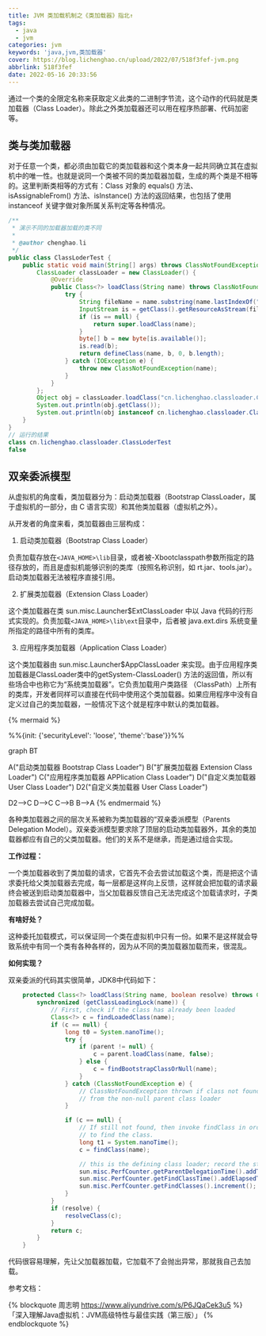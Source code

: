 ```yaml
---
title: JVM 类加载机制之《类加载器》指北↑
tags:
  - java
  - jvm
categories: jvm
keywords: 'java,jvm,类加载器'
cover: https://blog.lichenghao.cn/upload/2022/07/518f3fef-jvm.png
abbrlink: 518f3fef
date: 2022-05-16 20:33:56
---
```


通过一个类的全限定名称来获取定义此类的二进制字节流，这个动作的代码就是类加载器（Class Loader）。除此之外类加载器还可以用在程序热部署、代码加密等。

## 类与类加载器

对于任意一个类，都必须由加载它的类加载器和这个类本身一起共同确立其在虚拟机中的唯一性。也就是说同一个类被不同的类加载器加载，生成的两个类是不相等的。这里判断类相等的方式有：Class 对象的 equals() 方法、isAssignableFrom() 方法、isInstance() 方法的返回结果，也包括了使用 instanceof 关键字做对象所属关系判定等各种情况。

```java
/**
 * 演示不同的加载器加载的类不同
 *
 * @author chenghao.li
 */
public class ClassLoderTest {
    public static void main(String[] args) throws ClassNotFoundException, InstantiationException, IllegalAccessException {
        ClassLoader classLoader = new ClassLoader() {
            @Override
            public Class<?> loadClass(String name) throws ClassNotFoundException {
                try {
                    String fileName = name.substring(name.lastIndexOf(".") + 1) + ".class";
                    InputStream is = getClass().getResourceAsStream(fileName);
                    if (is == null) {
                        return super.loadClass(name);
                    }
                    byte[] b = new byte[is.available()];
                    is.read(b);
                    return defineClass(name, b, 0, b.length);
                } catch (IOException e) {
                    throw new ClassNotFoundException(name);
                }
            }
        };
        Object obj = classLoader.loadClass("cn.lichenghao.classloader.ClassLoderTest").newInstance();
        System.out.println(obj.getClass());
        System.out.println(obj instanceof cn.lichenghao.classloader.ClassLoderTest);
    }
}
// 运行的结果
class cn.lichenghao.classloader.ClassLoderTest
false
```



## 双亲委派模型

从虚拟机的角度看，类加载器分为：启动类加载器（Bootstrap ClassLoader，属于虚拟机的一部分，由 C 语言实现）和其他类加载器（虚拟机之外）。

从开发者的角度来看，类加载器由三层构成：

1. 启动类加载器（Bootstrap Class Loader）

负责加载存放在`<JAVA_HOME>\lib`目录，或者被-Xbootclasspath参数所指定的路径存放的，而且是虚拟机能够识别的类库（按照名称识别，如 rt.jar、tools.jar）。启动类加载器无法被程序直接引用。

2. 扩展类加载器（Extension Class Loader）

这个类加载器在类 sun.misc.Launcher$ExtClassLoader 中以 Java 代码的行形式实现的。负责加载`<JAVA_HOME>\lib\ext`目录中，后者被 java.ext.dirs 系统变量所指定的路径中所有的类库。

3. 应用程序类加载器（Application Class Loader）

这个类加载器由 sun.misc.Launcher$AppClassLoader 来实现。由于应用程序类加载器是ClassLoader类中的getSystem-ClassLoader() 方法的返回值，所以有些场合中也称它为“系统类加载器”。它负责加载用户类路径 （ClassPath）上所有的类库，开发者同样可以直接在代码中使用这个类加载器。如果应用程序中没有自定义过自己的类加载器，一般情况下这个就是程序中默认的类加载器。 

{% mermaid %}

%%{init: {'securityLevel': 'loose', 'theme':'base'}}%%

graph BT

A("启动类加载器 Bootstrap Class Loader")
B("扩展类加载器 Extension Class Loader")
C("应用程序类加载器 APPlication Class Loader")
D("自定义类加载器 User Class Loader")
D2("自定义类加载器 User Class Loader")

D2-->C
D-->C
C-->B
B-->A
{% endmermaid %}



各种类加载器之间的层次关系被称为类加载器的“双亲委派模型（Parents Delegation Model）。双亲委派模型要求除了顶层的启动类加载器外，其余的类加载器都应有自己的父类加载器。他们的关系不是继承，而是通过组合实现。

**工作过程：**

一个类加载器收到了类加载的请求，它首先不会去尝试加载这个类，而是把这个请求委托给父类加载器去完成，每一层都是这样向上反馈，这样就会把加载的请求最终会被送到启动类加载器中，当父加载器反馈自己无法完成这个加载请求时，子类加载器去尝试自己完成加载。

**有啥好处？**

这种委托加载模式，可以保证同一个类在虚拟机中只有一份。如果不是这样就会导致系统中有同一个类有各种各样的，因为从不同的类加载器加载而来，很混乱。

**如何实现？**

双亲委派的代码其实很简单，JDK8中代码如下：

```java
    protected Class<?> loadClass(String name, boolean resolve) throws ClassNotFoundException {
        synchronized (getClassLoadingLock(name)) {
            // First, check if the class has already been loaded
            Class<?> c = findLoadedClass(name);
            if (c == null) {
                long t0 = System.nanoTime();
                try {
                    if (parent != null) {
                        c = parent.loadClass(name, false);
                    } else {
                        c = findBootstrapClassOrNull(name);
                    }
                } catch (ClassNotFoundException e) {
                    // ClassNotFoundException thrown if class not found
                    // from the non-null parent class loader
                }

                if (c == null) {
                    // If still not found, then invoke findClass in order
                    // to find the class.
                    long t1 = System.nanoTime();
                    c = findClass(name);

                    // this is the defining class loader; record the stats
                    sun.misc.PerfCounter.getParentDelegationTime().addTime(t1 - t0);
                    sun.misc.PerfCounter.getFindClassTime().addElapsedTimeFrom(t1);
                    sun.misc.PerfCounter.getFindClasses().increment();
                }
            }
            if (resolve) {
                resolveClass(c);
            }
            return c;
        }
    }
```

代码很容易理解，先让父加载器加载，它加载不了会抛出异常，那就我自己去加载。





参考文档：

{% blockquote 周志明  https://www.aliyundrive.com/s/P6JQaCek3u5 %}
「深入理解Java虚拟机：JVM高级特性与最佳实践（第三版）」
{% endblockquote %}



